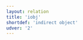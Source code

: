 ```yaml
---
layout: relation
title: 'iobj'
shortdef: 'indirect object'
udver: '2'
---
```

<!-- Interlanguage links updated Út zář 29 20:31:54 CEST 2020 -->
